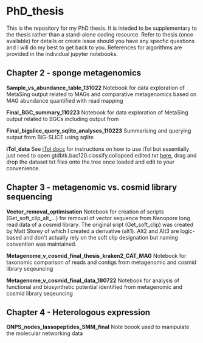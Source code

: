 # PhD_thesis
This is the repository for my PhD thesis. It is inteded to be supplementary to the thesis rather than a stand-alone coding resource. Refer to thesis (once available) for details or create issue should you have any specfic questions and I will do my best to get back to you. References for algorithms are provided in the individual jupyter notebooks.

## Chapter 2 - sponge metagenomics
**Sample_vs_abundance_table_131022**
Notebook for data exploration of MetaSing output related to MAGs and comparative metagenomics based on MAG abundance quantified with read mapping

**Final_BGC_summary_110223**
Notebook for data exploration of MetaSing output related to BGCs including output from

**Final_bigslice_query_sqlite_analyses_110223**
Summarising and querying output from BiG-SLICE using sqlite

**iTol_data**
See [iTol docs](https://itol.embl.de/help.cgi) for instructions on how to use iTol but essentially just need to open gtdbtk.bac120.classify.collapsed.edited.txt [here](https://itol.embl.de/upload.cgi), drag and drop the dataset txt files onto the tree once loaded and edit to your convenience.

## Chapter 3 - metagenomic vs. cosmid library sequencing
**Vector_removal_optimisation**
Notebook for creation of scripts (Get_soft_clip_alt_...) for removal of vector sequence from Nanopore long read data of a cosmid library. The original sript (Get_soft_clip) was created by Matt Storey of which I created a derivative (alt1). Alt2 and Alt3 are logic-based and don't actually rely on the soft clip designation but naming convention was maintained.

**Metagenome_v_cosmid_final_thesis_kraken2_CAT_MAG**
Notebook for taxonomic comparison of reads and contigs from metagenomic and cosmid library seqeuncing

**Metagenome_v_cosmid_final_data_180722**
Notebook for analysis of functional and biosynthetic potential identified from metagenomic and cosmid library seqeuncing

## Chapter 4 - Heterologous expression
**GNPS_nodes_lassopeptides_SMM_final**
Note boook used to manipulate the molecular networking data

